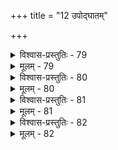+++
title = "12 उपोद्घातम्"

+++

<details><summary>विश्वास-प्रस्तुतिः - 79</summary>

79. अत्रायोगान्ययोगव्यपनयननयैर्ब्रह्मपादत्रिपादी-  
भागारूढैर्मृदूपक्रमकठिनपरैः प्राय आद्ये प्रसाद्ध्यम्।  
कृत्स्नाक्षेपोपशान्त्यै प्रथम इह ततः पाद उक्तिस्त्रिपादी  
क्वाचित्काक्षेपपूर्वाखिलकलहसमुन्मूलनाय प्रणीता॥
</details>

<details><summary>मूलम् - 79</summary>

79. अत्रायोगान्ययोगव्यपनयननयैर्ब्रह्मपादत्रिपादी-  
भागारूढैर्मृदूपक्रमकठिनपरैः प्राय आद्ये प्रसाद्ध्यम्।  
कृत्स्नाक्षेपोपशान्त्यै प्रथम इह ततः पाद उक्तिस्त्रिपादी  
क्वाचित्काक्षेपपूर्वाखिलकलहसमुन्मूलनाय प्रणीता॥
</details>


<details><summary>विश्वास-प्रस्तुतिः - 80</summary>

80. अस्पष्टस्पष्टरूपस्फुटतरचिदचिल्लिङ्गवद्वाक्यचिन्ता  
भाष्ये दीपावतारेऽप्यभणि नयगणैस्सम्प्रवृत्ता त्रिपाद्याम्।  
अत्यन्तास्पष्टलिङ्गान्वितविषयमुशन्त्याद्यपादं तु केचित्  
तत्रेदन्तारतम्यं नियतनिजबलैः कर्मतार्तीयमानैः॥
</details>

<details><summary>मूलम् - 80</summary>

80. अस्पष्टस्पष्टरूपस्फुटतरचिदचिल्लिङ्गवद्वाक्यचिन्ता  
भाष्ये दीपावतारेऽप्यभणि नयगणैस्सम्प्रवृत्ता त्रिपाद्याम्।  
अत्यन्तास्पष्टलिङ्गान्वितविषयमुशन्त्याद्यपादं तु केचित्  
तत्रेदन्तारतम्यं नियतनिजबलैः कर्मतार्तीयमानैः॥
</details>


<details><summary>विश्वास-प्रस्तुतिः - 81</summary>

81. पूर्वत्रासिद्धरूपैस्स्वमतिविरचितोन्नीतिभिः पूर्वपक्ष-  
स्सिद्धैस्साधारणैरप्युपधिनियमितैः प्रत्यवस्था द्वितीये।  
स्पष्टासाधारणत्वैरुपरिपरमतानूक्तिकल्पैरथेति  
न्यायैकत्रिंशदत्र प्रतिचरणविभक्त्यन्विताऽन्वेषणीया॥
</details>

<details><summary>मूलम् - 81</summary>

81. पूर्वत्रासिद्धरूपैस्स्वमतिविरचितोन्नीतिभिः पूर्वपक्ष-  
स्सिद्धैस्साधारणैरप्युपधिनियमितैः प्रत्यवस्था द्वितीये।  
स्पष्टासाधारणत्वैरुपरिपरमतानूक्तिकल्पैरथेति  
न्यायैकत्रिंशदत्र प्रतिचरणविभक्त्यन्विताऽन्वेषणीया॥
</details>


<details><summary>विश्वास-प्रस्तुतिः - 82</summary>

82. विश्वं पादे द्वितीये वपुरिति कथयंश्चिन्त्यते वाक्यवर्गो  
विश्वाधारस्स आत्मेत्यभिलपनपरस्तर्कणीयस्तृतीये।  
तुर्ये साङ्ख्यादिपक्षोदितपरिपठनभ्रान्तिरुन्मूलनीये-  
त्येवं केचित्त्रिपादीं जगदुरयमपि श्रोतृबुद्धेस्समाधिः॥
</details>

<details><summary>मूलम् - 82</summary>

82. विश्वं पादे द्वितीये वपुरिति कथयंश्चिन्त्यते वाक्यवर्गो  
विश्वाधारस्स आत्मेत्यभिलपनपरस्तर्कणीयस्तृतीये।  
तुर्ये साङ्ख्यादिपक्षोदितपरिपठनभ्रान्तिरुन्मूलनीये-  
त्येवं केचित्त्रिपादीं जगदुरयमपि श्रोतृबुद्धेस्समाधिः॥
</details>